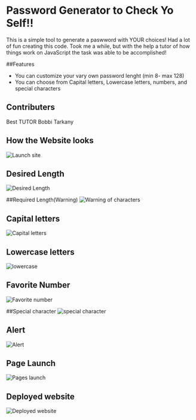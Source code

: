 # Password Generator to Check Yo Self!!

This is a simple tool to generate a paswword with YOUR choices!
Had a lot of fun creating this code. Took me a while, but with the help a tutor of how things work on JavaScript the task was able to be accomplished!

##Features 

* You can customize your vary own password lenght (min 8- max 128)
* You can choose from Capital letters, Lowercase letters, numbers, and special characters

## Contributers
Best TUTOR Bobbi Tarkany

## How the Website looks
![Launch site](https://github.com/LONZEE/Check-yo-self/assets/128856310/5f2bea5d-d0ec-4bf2-8dc5-f268a21b450c)


## Desired Length
![Desired Length](https://github.com/LONZEE/Check-yo-self/assets/128856310/ef8daac1-f9a4-43ff-824f-f89f28bbff61)


##Required Length(Warning)
![Warning of characters](https://github.com/LONZEE/Check-yo-self/assets/128856310/17cbc860-0285-440e-b94e-74d6b55b2cca)


## Capital letters
![Capital letters](https://github.com/LONZEE/Check-yo-self/assets/128856310/664d5503-c34e-4cad-9948-84f06d2a805f)


## Lowercase letters
![lowercase](https://github.com/LONZEE/Check-yo-self/assets/128856310/a06bd224-82b6-4ba8-851b-e5e2794b318b)


## Favorite Number
![Favorite number](https://github.com/LONZEE/Check-yo-self/assets/128856310/41b2384c-43e2-4cb6-9a94-6694c63af335)


##Special character
![special character](https://github.com/LONZEE/Check-yo-self/assets/128856310/520a9659-2fc8-44da-bc58-373f7a8152f2)


## Alert
![Alert](https://github.com/LONZEE/Check-yo-self/assets/128856310/829a8c1e-69d5-4641-8595-76129530cf6f)

## Page Launch
![Pages launch](https://github.com/LONZEE/Check-yo-self/assets/128856310/6c88734d-82e9-43b5-8853-fa21516766c1)

## Deployed website
![Deployed website](https://github.com/LONZEE/Check-yo-self/assets/128856310/5d132da3-6bed-4779-92e8-d9b4e8134aab)





